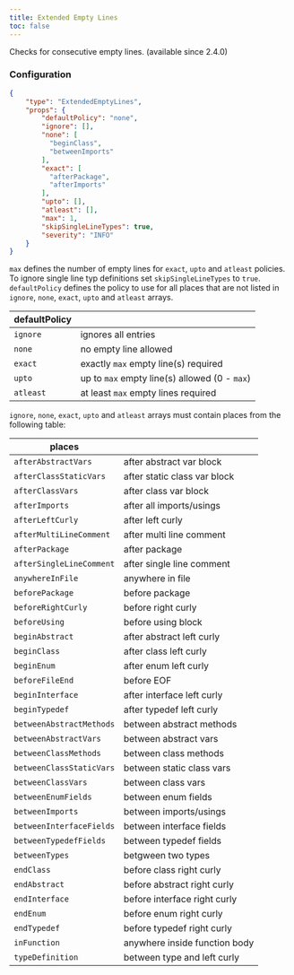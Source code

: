 ```yaml
---
title: Extended Empty Lines
toc: false
---
```


Checks for consecutive empty lines. (available since 2.4.0)

### Configuration

```json
{
    "type": "ExtendedEmptyLines",
    "props": {
        "defaultPolicy": "none",
        "ignore": [],
        "none": [
          "beginClass",
          "betweenImports"
        ],
        "exact": [
          "afterPackage",
          "afterImports"
        ],
        "upto": [],
        "atleast": [],
        "max": 1,
        "skipSingleLineTypes": true,
        "severity": "INFO"
    }
}
```

`max` defines the number of empty lines for `exact`, `upto` and `atleast` policies.
To ignore single line typ definitions set `skipSingleLineTypes` to `true`.
`defaultPolicy` defines the policy to use for all places that are not listed in `ignore`, `none`, `exact`, `upto` and `atleast` arrays.

| defaultPolicy  |                                                    |
| -------------- | -------------------------------------------------- |
| `ignore`       | ignores all entries                                |
| `none`         | no empty line allowed                              |
| `exact`        | exactly `max` empty line(s) required               |
| `upto`         | up to `max` empty line(s) allowed (0 - `max`)      |
| `atleast`      | at least `max` empty lines required                |

`ignore`, `none`, `exact`, `upto` and `atleast` arrays must contain places from the following table:

| places                       |                                                            |
| ---------------------------- | ---------------------------------------------------------- |
| `afterAbstractVars`          | after abstract var block                                   |
| `afterClassStaticVars`       | after static class var block                               |
| `afterClassVars`             | after class var block                                      |
| `afterImports`               | after all imports/usings                                   |
| `afterLeftCurly`             | after left curly                                           |
| `afterMultiLineComment`      | after multi line comment                                   |
| `afterPackage`               | after package                                              |
| `afterSingleLineComment`     | after single line comment                                  |
| `anywhereInFile`             | anywhere in file                                           |
| `beforePackage`              | before package                                             |
| `beforeRightCurly`           | before right curly                                         |
| `beforeUsing`                | before using block                                         |
| `beginAbstract`              | after abstract left curly                                  |
| `beginClass`                 | after class left curly                                     |
| `beginEnum`                  | after enum left curly                                      |
| `beforeFileEnd`              | before EOF                                                 |
| `beginInterface`             | after interface left curly                                 |
| `beginTypedef`               | after typedef left curly                                   |
| `betweenAbstractMethods`     | between abstract methods                                   |
| `betweenAbstractVars`        | between abstract vars                                      |
| `betweenClassMethods`        | between class methods                                      |
| `betweenClassStaticVars`     | between static class vars                                  |
| `betweenClassVars`           | between class vars                                         |
| `betweenEnumFields`          | between enum fields                                        |
| `betweenImports`             | between imports/usings                                     |
| `betweenInterfaceFields`     | between interface fields                                   |
| `betweenTypedefFields`       | between typedef fields                                     |
| `betweenTypes`               | betgween two types                                         |
| `endClass`                   | before class right curly                                   |
| `endAbstract`                | before abstract right curly                                |
| `endInterface`               | before interface right curly                               |
| `endEnum`                    | before enum right curly                                    |
| `endTypedef`                 | before typedef right curly                                 |
| `inFunction`                 | anywhere inside function body                              |
| `typeDefinition`             | between type and left curly                                |

